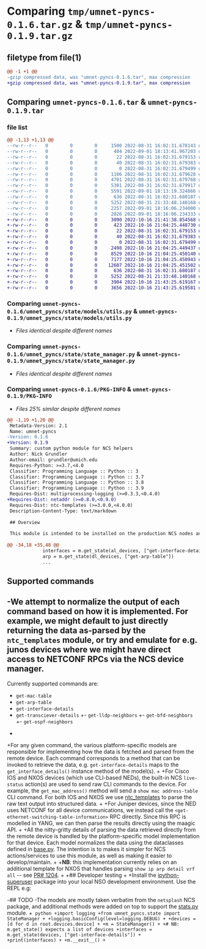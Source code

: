 # Comparing `tmp/umnet-pyncs-0.1.6.tar.gz` & `tmp/umnet-pyncs-0.1.9.tar.gz`

## filetype from file(1)

```diff
@@ -1 +1 @@
-gzip compressed data, was "umnet-pyncs-0.1.6.tar", max compression
+gzip compressed data, was "umnet-pyncs-0.1.9.tar", max compression
```

## Comparing `umnet-pyncs-0.1.6.tar` & `umnet-pyncs-0.1.9.tar`

### file list

```diff
@@ -1,13 +1,13 @@
--rw-r--r--   0        0        0     1500 2022-08-31 16:02:31.678143 umnet-pyncs-0.1.6/README.md
--rw-r--r--   0        0        0      404 2022-09-01 18:13:41.967203 umnet-pyncs-0.1.6/pyproject.toml
--rw-r--r--   0        0        0       22 2022-08-31 16:02:31.679153 umnet-pyncs-0.1.6/umnet_pyncs/__init__.py
--rw-r--r--   0        0        0       40 2022-08-31 16:02:31.679383 umnet-pyncs-0.1.6/umnet_pyncs/state/__init__.py
--rw-r--r--   0        0        0        0 2022-08-31 16:02:31.679499 umnet-pyncs-0.1.6/umnet_pyncs/state/models/__init__.py
--rw-r--r--   0        0        0     1106 2022-08-31 16:02:31.679628 umnet-pyncs-0.1.6/umnet_pyncs/state/models/base.py
--rw-r--r--   0        0        0     4701 2022-08-31 16:02:31.679768 umnet-pyncs-0.1.6/umnet_pyncs/state/models/ios.py
--rw-r--r--   0        0        0     5301 2022-08-31 16:02:31.679917 umnet-pyncs-0.1.6/umnet_pyncs/state/models/junos.py
--rw-r--r--   0        0        0     5591 2022-09-01 18:13:19.324866 umnet-pyncs-0.1.6/umnet_pyncs/state/models/nxos.py
--rw-r--r--   0        0        0      636 2022-08-31 16:02:31.680187 umnet-pyncs-0.1.6/umnet_pyncs/state/models/utils.py
--rw-r--r--   0        0        0     5252 2022-08-31 21:33:48.140168 umnet-pyncs-0.1.6/umnet_pyncs/state/state_manager.py
--rw-r--r--   0        0        0     2257 2022-09-01 18:16:06.234000 umnet-pyncs-0.1.6/setup.py
--rw-r--r--   0        0        0     2026 2022-09-01 18:16:06.234333 umnet-pyncs-0.1.6/PKG-INFO
+-rw-r--r--   0        0        0     3090 2022-10-16 21:41:38.854568 umnet-pyncs-0.1.9/README.md
+-rw-r--r--   0        0        0      423 2022-10-16 21:04:25.448730 umnet-pyncs-0.1.9/pyproject.toml
+-rw-r--r--   0        0        0       22 2022-08-31 16:02:31.679153 umnet-pyncs-0.1.9/umnet_pyncs/__init__.py
+-rw-r--r--   0        0        0       40 2022-08-31 16:02:31.679383 umnet-pyncs-0.1.9/umnet_pyncs/state/__init__.py
+-rw-r--r--   0        0        0        0 2022-08-31 16:02:31.679499 umnet-pyncs-0.1.9/umnet_pyncs/state/models/__init__.py
+-rw-r--r--   0        0        0     2498 2022-10-16 21:04:25.449437 umnet-pyncs-0.1.9/umnet_pyncs/state/models/base.py
+-rw-r--r--   0        0        0     8529 2022-10-16 21:04:25.450140 umnet-pyncs-0.1.9/umnet_pyncs/state/models/ios.py
+-rw-r--r--   0        0        0     7177 2022-10-16 21:04:25.450943 umnet-pyncs-0.1.9/umnet_pyncs/state/models/junos.py
+-rw-r--r--   0        0        0    12607 2022-10-16 21:04:25.451502 umnet-pyncs-0.1.9/umnet_pyncs/state/models/nxos.py
+-rw-r--r--   0        0        0      636 2022-08-31 16:02:31.680187 umnet-pyncs-0.1.9/umnet_pyncs/state/models/utils.py
+-rw-r--r--   0        0        0     5252 2022-08-31 21:33:48.140168 umnet-pyncs-0.1.9/umnet_pyncs/state/state_manager.py
+-rw-r--r--   0        0        0     3904 2022-10-16 21:43:25.619167 umnet-pyncs-0.1.9/setup.py
+-rw-r--r--   0        0        0     3656 2022-10-16 21:43:25.619581 umnet-pyncs-0.1.9/PKG-INFO
```

### Comparing `umnet-pyncs-0.1.6/umnet_pyncs/state/models/utils.py` & `umnet-pyncs-0.1.9/umnet_pyncs/state/models/utils.py`

 * *Files identical despite different names*

### Comparing `umnet-pyncs-0.1.6/umnet_pyncs/state/state_manager.py` & `umnet-pyncs-0.1.9/umnet_pyncs/state/state_manager.py`

 * *Files identical despite different names*

### Comparing `umnet-pyncs-0.1.6/PKG-INFO` & `umnet-pyncs-0.1.9/PKG-INFO`

 * *Files 25% similar despite different names*

```diff
@@ -1,19 +1,20 @@
 Metadata-Version: 2.1
 Name: umnet-pyncs
-Version: 0.1.6
+Version: 0.1.9
 Summary: custom python module for NCS helpers
 Author: Nick Grundler
 Author-email: grundler@umich.edu
 Requires-Python: >=3.7,<4.0
 Classifier: Programming Language :: Python :: 3
 Classifier: Programming Language :: Python :: 3.7
 Classifier: Programming Language :: Python :: 3.8
 Classifier: Programming Language :: Python :: 3.9
 Requires-Dist: multiprocessing-logging (>=0.3.3,<0.4.0)
+Requires-Dist: netaddr (>=0.8.0,<0.9.0)
 Requires-Dist: ntc-templates (>=3.0.0,<4.0.0)
 Description-Content-Type: text/markdown
 
 ## Overview
 
 This module is intended to be installed on the production NCS nodes and imported in other services/actions that need to gather state from the network.  It uses the NCS device manager and the standard python `multiprocessing` library to connect to devices in-parallel and issue commands, returning results as structured data.
 
@@ -34,18 +35,48 @@
             interfaces = m.get_state(al_devices, ["get-interface-details"])
             arp = m.get_state(dl_devices, ["get-arp-table"])
             ...
 ```
 
 ## Supported commands
 
-We attempt to normalize the output of each command based on how it is implemented.  For example, we might default to just directly returning the data as-parsed by the `ntc_templates` module, or try and emulate for e.g. junos devices where we might have direct access to NETCONF RPCs via the NCS device manager.
-
 Currently supported commands are:
 - `get-mac-table`
 - `get-arp-table`
 - `get-interface-details`
 - `get-transciever-details`
+- `get-lldp-neighbors`
+- `get-bfd-neighbors`
+- `get-ospf-neighbors`
+
+For any given command, the various platform-specific models are responsible for implementing how the data is fetched and parsed from the remote device.  Each command corresponds to a method that can be invoked to retrieve the data, e.g. `get-interface-details` maps to the `get_interface_details()` instance method of the model(s).
+
+For Cisco IOS and NXOS devices (which use CLI-based NEDs), the built-in NCS `live-status` action(s) are used to send raw CLI commands to the device.  For example, the `get_mac_address()` method will send a `show mac address-table` CLI command.  For both IOS and NXOS we use [ntc_templates](https://github.com/networktocode/ntc-templates) to parse the raw text output into structured data.
+
+For Juniper devices, since the NED uses NETCONF for all device communications, we instead call the `<get-ethernet-switching-table-information>` RPC directly.  Since this RPC is modelled in YANG, we can then parse the results directly using the maagic API.
+
+All the nitty-gritty details of parsing the data retrieved directly from the remote device is handled by the platform-specific model implementation for that device.  Each model normalizes the data using the dataclasses defined in [base.py](./umnet_pyncs/state/models/base.py).  The intention is to makes it simpler for NCS actions/services to use this module, as well as making it easier to develop/maintain.
+
+**NB**: this implementation currently relies on an additional template for NXOS that handles parsing `show ip arp detail vrf all` -- see [PR# 1204](https://github.com/networktocode/ntc-templates/pull/1204).
+
+## Developer testing
+
+Install the [ipython-superuser](https://github.com/NSO-developer/ipython-superuser) package into your local NSO development environment.  Use the REPL e.g:
 
-## TODO
-The models are mostly taken verbatim from the `netsplash` NCS package, and additional methods were added on top to support the [stats.py](https://gitlab.umich.edu/its-inf-net/umnet-ncs-dev/-/blob/master/packages/umnet-backbone/python/fabric/stats.py) module.
+``` python
+import logging
+from umnet_pyncs.state import StateManager
+
+logging.basicConfig(level=logging.DEBUG)
+
+devices = [d for d in root.devices.device]
+
+m = StateManager()
+
+# NB: m.get_state() expects a list of devices
+interfaces = m.get_state(devices, ["get-interface-details"])
+    
+print(interfaces)
+
+m.__exit__()
+```
```

